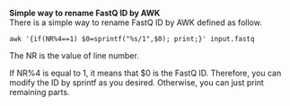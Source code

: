 **Simple way to rename FastQ ID by AWK**  
There is a simple way to rename FastQ ID by AWK defined as follow.  

`awk '{if(NR%4==1) $0=sprintf("%s/1",$0); print;}' input.fastq`

The NR is the value of line number.  

If NR%4 is equal to 1, it means that $0 is the FastQ ID. Therefore, you can modify the ID by sprintf as you desired. Otherwise, you can just print remaining parts.  
